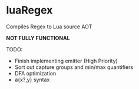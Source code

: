 # luaRegex
Compiles Regex to Lua source AOT

**NOT FULLY FUNCTIONAL**

TODO:
- Finish implementing emitter (High Priority)
- Sort out capture groups and min/max quantifiers
- DFA optimization
- a{x?,y} syntax
